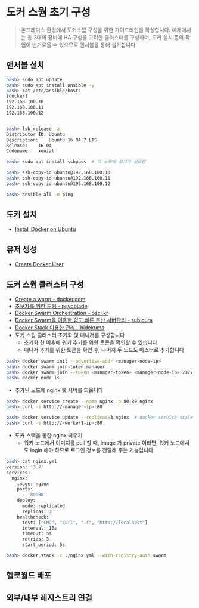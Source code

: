 # 도커 스웜 초기 구성
> 온프레미스 환경에서 도커스웜 구성을 위한 가이드라인을 작성합니다.
> 예제에서는 총 3대의 장비에 HA 구성을 고려한 클러스터를 구성하며, 도커 설치 등의 작업이 번거로울 수 있으므로 앤서블을 통해 설치합니다


## 앤서블 설치
```bash
bash> sudo apt update
bash> sudo apt install ansible -y
bash> cat /etc/ansible/hosts
[docker]
192.168.100.10
192.168.100.11
192.168.100.12


bash> lsb_release -a
Distributor ID:	Ubuntu
Description:	Ubuntu 16.04.7 LTS
Release:	16.04
Codename:	xenial

bash> sudo apt install sshpass  # 각 노드에 설치가 필요함

bash> ssh-copy-id ubuntu@192.168.100.10
bash> ssh-copy-id ubuntu@192.168.100.11
bash> ssh-copy-id ubuntu@192.168.100.12

bash> ansible all -m ping

```

## 도커 설치
* [Install Docker on Ubuntu](https://docs.docker.com/engine/install/ubuntu/)

## 유저 생성
* [Create Docker User](https://github.com/psyoblade/data-engineer-intermediate-training/blob/master/basic/README.md)


## 도커 스웜 클러스터 구성
* [Create a warm - docker.com](https://docs.docker.com/engine/swarm/swarm-tutorial/create-swarm/)
* [초보자를 위한 도커 - psyoblade](https://github.com/psyoblade/docker-for-dummies/tree/master/swarm)
* [Docker Swarm Orchestration - osci.kr ](https://tech.osci.kr/2019/02/13/59736201/)
* [Docker Swarm을 이용한 쉽고 빠른 분산 서버관리 - subicura](https://subicura.com/2017/02/25/container-orchestration-with-docker-swarm.html)
* [Docker Stack 이용한 관리 - hidekuma](https://hidekuma.github.io/docker/swarm/docker-swarm/)
* 도커 스웜 클러스터 초기화 및 매니저를 구성합니다
  - 초기화 한 이후에 워커 추가를 위한 토큰을 확인할 수 있습니다
  - 매니저 추가를 위한 토큰을 확인 후, 나머지 두 노드도 마스터로 추가합니다
```bash
bash> docker swarm init --advertise-addr <manager-node-ip>
bash> docker swarm join-token manager 
bash> docker swarm join --token <manager-token> <manager-node-ip>:2377
bash> docker node ls
```
* 추가된 노드에 nginx 웹 서버를 띄웁니다
```bash
bash> docker service create --name nginx -p 80:80 nginx
bash> curl -s http://<manager-ip>:80

bash> docker service update --replicas=3 nginx  # docker service scale nginx=3 
bash> curl -s http://<worker1-ip>:80
```
* 도커 스택을 통한 nginx 띄우기
  - 워커 노드에서 이미지를 pull 할 때, image 가 private 이라면, 워커 노드에서도 login 해야 하므로 로그인 정보를 전달해 주는 기능입니다
```bash
bash> cat nginx.yml
version: '3.7'
services:
  nginx:
    image: nginx
    ports:
      - '80:80'
    deploy:
      mode: replicated
      replicas: 3
    healthcheck:
      test: ["CMD", "curl", "-f", "http://localhost"]
      interval: 10s
      timeout: 5s
      retries: 3
      start_period: 5s

bash> docker stack -c ./nginx.yml --with-registry-auth swarm
```

## 헬로월드 배포

## 외부/내부 레지스트리 연결
